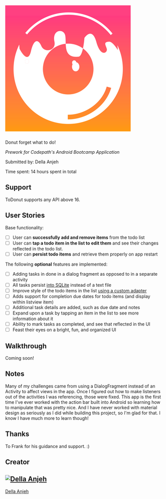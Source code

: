 # ![ToDonutApp](media/icon.png)
Donut forget what to do!

*Prework for Codepath's Android Bootcamp Application*

Submitted by: Della Anjeh

Time spent: 14 hours spent in total

Support
-------

ToDonut supports any API above 16.

User Stories
------------

Base functionality:

* [ ] User can **successfully add and remove items** from the todo list
* [ ] User can **tap a todo item in the list to edit them** and see their changes reflected in the todo list.
* [ ] User can **persist todo items** and retrieve them properly on app restart

The following **optional** features are implemented:

* [ ] Adding tasks in done in a dialog fragment as opposed to in a separate activity
* [ ] All tasks persist [into SQLite](http://guides.codepath.com/android/Persisting-Data-to-the-Device#sqlite) instead of a text file
* [ ] Improve style of the todo items in the list [using a custom adapter](http://guides.codepath.com/android/Using-an-ArrayAdapter-with-ListView)
* [ ] Adds support for completion due dates for todo items (and display within listview item)
* [ ] Additional task details are added, such as due date and notes
* [ ] Expand upon a task by tapping an item in the list to see more information about it
* [ ] Ability to mark tasks as completed, and see that reflected in the UI
* [ ] Feast their eyes on a bright, fun, and organized UI

Walkthrough
-----------

Coming soon!

Notes
-----

Many of my challenges came from using a DialogFragment instead of an Activity to affect views in the app. Once I figured out how to
make listeners out of the activities I was referencing, those were fixed. This app is the first time I've ever worked with the action bar built
into Android so learning how to manipulate that was pretty nice. And I have never worked with material design as seriously as I did while
building this project, so I'm glad for that. I know I have much more to learn though!

Thanks
------

To Frank for his guidance and support. :)

## Creator
[![Della Anjeh](http://2.gravatar.com/avatar/2e04cc55a63a10533fdc4b35904535ff)](https://github.com/deliandjam)
---
[Della Anjeh](https://github.com/deliandjam)
